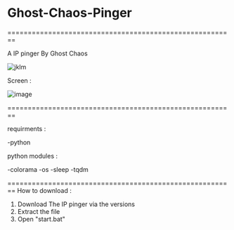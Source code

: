 # Ghost-Chaos-Pinger
========================================================


A IP pinger By Ghost Chaos


![jklm](https://user-images.githubusercontent.com/105104238/172174357-63f8df99-55ff-4cb4-9865-7f60caa8b966.png)

Screen : 

![image](https://user-images.githubusercontent.com/105104238/172172379-7e964c26-4399-4266-bec7-72ece2cdb4d5.png)

========================================================

requirments : 

-python

python modules :

-colorama
-os
-sleep
-tqdm

========================================================
How to download : 
1.	Download The IP pinger via the versions
2.	Extract the file
3.	Open "start.bat"
